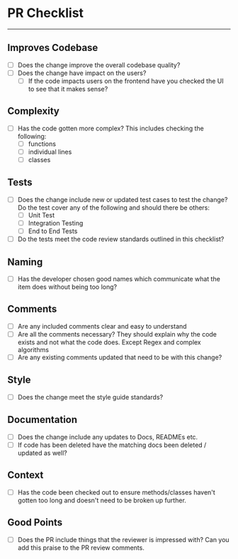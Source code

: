 # PR Checklist
---
## Improves Codebase
- [ ] Does the change improve the overall codebase quality?
- [ ] Does the change have impact on the users?
    - [ ] If the code impacts users on the frontend have you checked the UI to see that it makes sense?
## Complexity
- [ ] Has the code gotten more complex?
This includes checking the following:
    - [ ] functions
    - [ ] individual lines
    - [ ] classes
## Tests
- [ ] Does the change include new or updated test cases to test the change?
Do the test cover any of the following and should there be others:
    - [ ] Unit Test
    - [ ] Integration Testing
    - [ ] End to End Tests
- [ ] Do the tests meet the code review standards outlined in this checklist?
## Naming
- [ ] Has the developer chosen good names which communicate what the item does without being too long?
## Comments
- [ ] Are any included comments clear and easy to understand
- [ ] Are all the comments necessary? They should explain why the code exists and not what the code does. Except Regex and complex algorithms
- [ ] Are any existing comments updated that need to be with this change?
## Style
- [ ] Does the change meet the style guide standards?
## Documentation
- [ ] Does the change include any updates to Docs, READMEs etc.
- [ ] If code has been deleted have the matching docs been deleted / updated as well?
## Context
- [ ] Has the code been checked out to ensure methods/classes haven't gotten too long and doesn't need to be broken up further.
## Good Points
- [ ] Does the PR include things that the reviewer is impressed with? Can you add this praise to the PR review comments.
